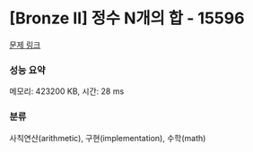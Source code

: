 # [Bronze II] 정수 N개의 합 - 15596 

[문제 링크](https://www.acmicpc.net/problem/15596) 

### 성능 요약

메모리: 423200 KB, 시간: 28 ms

### 분류

사칙연산(arithmetic), 구현(implementation), 수학(math)

